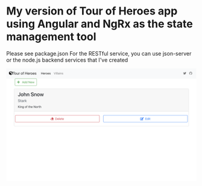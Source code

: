 # My version of Tour of Heroes app using Angular and NgRx as the state management tool

Please see package.json
For the RESTful service, you can use json-server or the node.js backend services that I've created

![screenshot](./screenshot.png)
